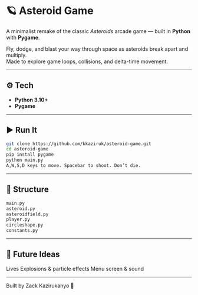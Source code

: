 # 🪐 Asteroid Game

A minimalist remake of the classic *Asteroids* arcade game — built in **Python** with **Pygame**.

Fly, dodge, and blast your way through space as asteroids break apart and multiply.  
Made to explore game loops, collisions, and delta-time movement.

---

## ⚙️ Tech
- **Python 3.10+**
- **Pygame**

---

## ▶️ Run It
```bash
git clone https://github.com/kkaziruk/asteroid-game.git
cd asteroid-game
pip install pygame
python main.py
A,W,S,D keys to move. Spacebar to shoot. Don’t die.
```
---

## 📁 Structure
```bash
main.py
asteroid.py
asteroidfield.py
player.py
circleshape.py
constants.py
```
---

## 🚧 Future Ideas
Lives
Explosions & particle effects
Menu screen & sound

---

Built by Zack Kazirukanyo 🚀

